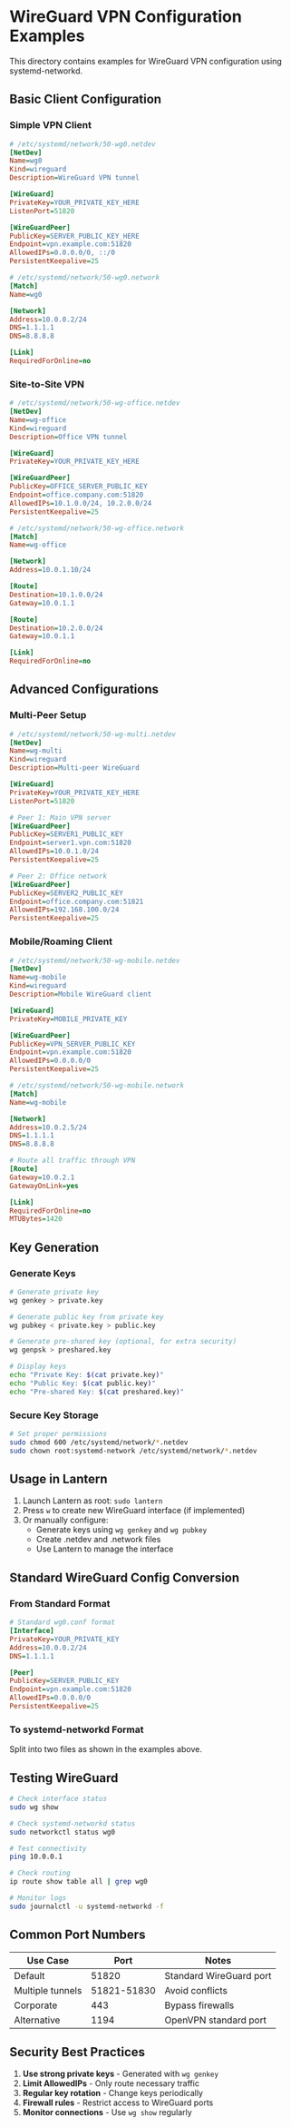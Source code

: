 # WireGuard VPN Configuration Examples

This directory contains examples for WireGuard VPN configuration using systemd-networkd.

## Basic Client Configuration

### Simple VPN Client
```ini
# /etc/systemd/network/50-wg0.netdev
[NetDev]
Name=wg0
Kind=wireguard
Description=WireGuard VPN tunnel

[WireGuard]
PrivateKey=YOUR_PRIVATE_KEY_HERE
ListenPort=51820

[WireGuardPeer]
PublicKey=SERVER_PUBLIC_KEY_HERE
Endpoint=vpn.example.com:51820
AllowedIPs=0.0.0.0/0, ::/0
PersistentKeepalive=25
```

```ini
# /etc/systemd/network/50-wg0.network
[Match]
Name=wg0

[Network]
Address=10.0.0.2/24
DNS=1.1.1.1
DNS=8.8.8.8

[Link]
RequiredForOnline=no
```

### Site-to-Site VPN
```ini
# /etc/systemd/network/50-wg-office.netdev
[NetDev]
Name=wg-office
Kind=wireguard
Description=Office VPN tunnel

[WireGuard]
PrivateKey=YOUR_PRIVATE_KEY_HERE

[WireGuardPeer]
PublicKey=OFFICE_SERVER_PUBLIC_KEY
Endpoint=office.company.com:51820
AllowedIPs=10.1.0.0/24, 10.2.0.0/24
PersistentKeepalive=25
```

```ini
# /etc/systemd/network/50-wg-office.network
[Match]
Name=wg-office

[Network]
Address=10.0.1.10/24

[Route]
Destination=10.1.0.0/24
Gateway=10.0.1.1

[Route]
Destination=10.2.0.0/24
Gateway=10.0.1.1

[Link]
RequiredForOnline=no
```

## Advanced Configurations

### Multi-Peer Setup
```ini
# /etc/systemd/network/50-wg-multi.netdev
[NetDev]
Name=wg-multi
Kind=wireguard
Description=Multi-peer WireGuard

[WireGuard]
PrivateKey=YOUR_PRIVATE_KEY_HERE
ListenPort=51820

# Peer 1: Main VPN server
[WireGuardPeer]
PublicKey=SERVER1_PUBLIC_KEY
Endpoint=server1.vpn.com:51820
AllowedIPs=10.0.1.0/24
PersistentKeepalive=25

# Peer 2: Office network
[WireGuardPeer]
PublicKey=SERVER2_PUBLIC_KEY
Endpoint=office.company.com:51821
AllowedIPs=192.168.100.0/24
PersistentKeepalive=25
```

### Mobile/Roaming Client
```ini
# /etc/systemd/network/50-wg-mobile.netdev
[NetDev]
Name=wg-mobile
Kind=wireguard
Description=Mobile WireGuard client

[WireGuard]
PrivateKey=MOBILE_PRIVATE_KEY

[WireGuardPeer]
PublicKey=VPN_SERVER_PUBLIC_KEY
Endpoint=vpn.example.com:51820
AllowedIPs=0.0.0.0/0
PersistentKeepalive=25
```

```ini
# /etc/systemd/network/50-wg-mobile.network
[Match]
Name=wg-mobile

[Network]
Address=10.0.2.5/24
DNS=1.1.1.1
DNS=8.8.8.8

# Route all traffic through VPN
[Route]
Gateway=10.0.2.1
GatewayOnLink=yes

[Link]
RequiredForOnline=no
MTUBytes=1420
```

## Key Generation

### Generate Keys
```bash
# Generate private key
wg genkey > private.key

# Generate public key from private key
wg pubkey < private.key > public.key

# Generate pre-shared key (optional, for extra security)
wg genpsk > preshared.key

# Display keys
echo "Private Key: $(cat private.key)"
echo "Public Key: $(cat public.key)"
echo "Pre-shared Key: $(cat preshared.key)"
```

### Secure Key Storage
```bash
# Set proper permissions
sudo chmod 600 /etc/systemd/network/*.netdev
sudo chown root:systemd-network /etc/systemd/network/*.netdev
```

## Usage in Lantern

1. Launch Lantern as root: `sudo lantern`
2. Press `w` to create new WireGuard interface (if implemented)
3. Or manually configure:
   - Generate keys using `wg genkey` and `wg pubkey`
   - Create .netdev and .network files
   - Use Lantern to manage the interface

## Standard WireGuard Config Conversion

### From Standard Format
```ini
# Standard wg0.conf format
[Interface]
PrivateKey=YOUR_PRIVATE_KEY
Address=10.0.0.2/24
DNS=1.1.1.1

[Peer]
PublicKey=SERVER_PUBLIC_KEY
Endpoint=vpn.example.com:51820
AllowedIPs=0.0.0.0/0
PersistentKeepalive=25
```

### To systemd-networkd Format
Split into two files as shown in the examples above.

## Testing WireGuard

```bash
# Check interface status
sudo wg show

# Check systemd-networkd status
sudo networkctl status wg0

# Test connectivity
ping 10.0.0.1

# Check routing
ip route show table all | grep wg0

# Monitor logs
sudo journalctl -u systemd-networkd -f
```

## Common Port Numbers

| Use Case | Port | Notes |
|----------|------|-------|
| Default | 51820 | Standard WireGuard port |
| Multiple tunnels | 51821-51830 | Avoid conflicts |
| Corporate | 443 | Bypass firewalls |
| Alternative | 1194 | OpenVPN standard port |

## Security Best Practices

1. **Use strong private keys** - Generated with `wg genkey`
2. **Limit AllowedIPs** - Only route necessary traffic
3. **Regular key rotation** - Change keys periodically
4. **Firewall rules** - Restrict access to WireGuard ports
5. **Monitor connections** - Use `wg show` regularly